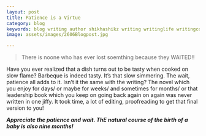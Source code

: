 ```yaml
---
layout: post
title: Patience is a Virtue
category: blog
keywords: blog writing author shikhashikz writing writinglife writingcommunity dailyblogpost dailyblogpostchallenge life experiences 
image: assets/images/2606Blogpost.jpg

---
```

>There is noone who has ever lost soemthing because they WAITED!!
>

Have you ever realized that a dish turns out to be tasty when cooked on slow flame? Barbeque is indeed tasty. It’s that slow simmering. The wait, patience all adds to it. Isn’t it the same with the writing? The novel which you enjoy for days/ or maybe for weeks/ and sometimes for months/ or that leadership book which you keep on going back again on again was never written in one jiffy. It took time, a lot of editing, proofreading to get that final version to you!

***Appreciate the patience and wait. ThE natural course of the birth of a baby is also nine months!***


